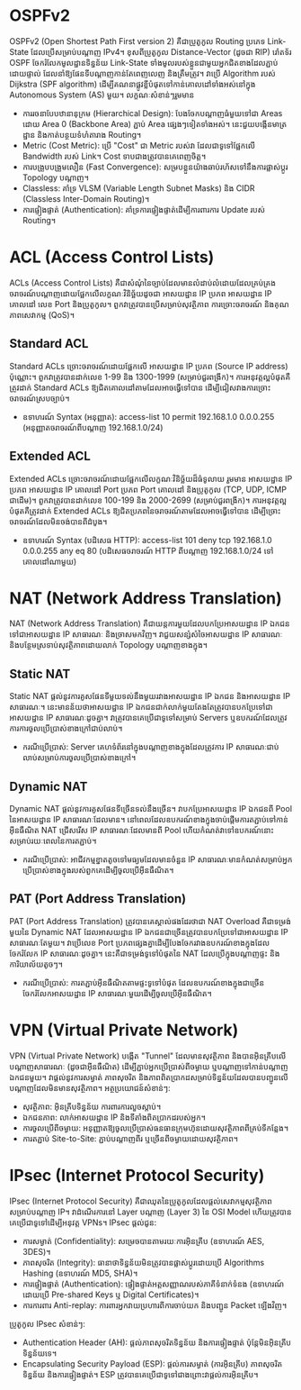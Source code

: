 # OSPFv2
OSPFv2 (Open Shortest Path First version 2) គឺជាប្រូតូកូល Routing ប្រភេទ Link-State ដែលប្រើសម្រាប់បណ្តាញ IPv4។ ខុសពីប្រូតូកូល Distance-Vector (ដូចជា RIP) រ៉ោតទ័រ OSPF ចែករំលែកមូលដ្ឋានទិន្នន័យ Link-State ទាំងមូលរបស់ខ្លួនជាមួយអ្នកជិតខាងដែលភ្ជាប់ដោយផ្ទាល់ ដែលនាំឱ្យផែនទីបណ្តាញកាន់តែពេញលេញ និងត្រឹមត្រូវ។ វាប្រើ Algorithm របស់ Dijkstra (SPF algorithm) ដើម្បីគណនាផ្លូវខ្លីបំផុតទៅកាន់គោលដៅទាំងអស់នៅក្នុង Autonomous System (AS) មួយ។ លក្ខណៈសំខាន់ៗរួមមាន
- ការរចនាបែបឋានានុក្រម (Hierarchical Design): បែងចែកបណ្តាញធំមួយទៅជា Areas ដោយ Area 0 (Backbone Area) ភ្ជាប់ Area ផ្សេងៗទៀតទាំងអស់។ នេះជួយបង្កើនមាត្រដ្ឋាន និងកាត់បន្ថយទំហំតារាង Routing។
- Metric (Cost Metric): ប្រើ "Cost" ជា Metric របស់វា ដែលជាទូទៅផ្អែកលើ Bandwidth របស់ Link។ Cost ទាបជាងត្រូវបានគេពេញចិត្ត។
- ការបង្រួបបង្រួមលឿន (Fast Convergence): សម្របខ្លួនយ៉ាងឆាប់រហ័សទៅនឹងការផ្លាស់ប្តូរ Topology បណ្តាញ។
- Classless: គាំទ្រ VLSM (Variable Length Subnet Masks) និង CIDR (Classless Inter-Domain Routing)។
- ការផ្ទៀងផ្ទាត់ (Authentication): គាំទ្រការផ្ទៀងផ្ទាត់ដើម្បីការពារការ Update របស់ Routing។
# ACL (Access Control Lists)
ACLs (Access Control Lists) គឺជាសំណុំនៃច្បាប់ដែលមានលំដាប់លំដោយដែលគ្រប់គ្រងចរាចរណ៍បណ្តាញដោយផ្អែកលើលក្ខណៈវិនិច្ឆ័យដូចជា អាសយដ្ឋាន IP ប្រភព អាសយដ្ឋាន IP គោលដៅ លេខ Port និងប្រូតូកូល។ ពួកវាត្រូវបានប្រើសម្រាប់សុវត្ថិភាព ការច្រោះចរាចរណ៍ និងគុណភាពសេវាកម្ម (QoS)។
## Standard ACL
Standard ACLs ច្រោះចរាចរណ៍ដោយផ្អែកលើ អាសយដ្ឋាន IP ប្រភព (Source IP address) ប៉ុណ្ណោះ។ ពួកវាត្រូវបានដាក់លេខ 1-99 និង 1300-1999 (សម្រាប់ជួរពង្រីក)។ ការអនុវត្តល្អបំផុតគឺត្រូវដាក់ Standard ACLs ឱ្យជិតគោលដៅតាមដែលអាចធ្វើទៅបាន ដើម្បីជៀសវាងការច្រោះចរាចរណ៍ស្របច្បាប់។
- ឧទាហរណ៍ Syntax (អនុញ្ញាត): access-list 10 permit 192.168.1.0 0.0.0.255 (អនុញ្ញាតចរាចរណ៍ពីបណ្តាញ 192.168.1.0/24)
## Extended ACL
Extended ACLs ច្រោះចរាចរណ៍ដោយផ្អែកលើលក្ខណៈវិនិច្ឆ័យដ៏ធំទូលាយ រួមមាន អាសយដ្ឋាន IP ប្រភព អាសយដ្ឋាន IP គោលដៅ Port ប្រភព Port គោលដៅ និងប្រូតូកូល (TCP, UDP, ICMP ជាដើម)។ ពួកវាត្រូវបានដាក់លេខ 100-199 និង 2000-2699 (សម្រាប់ជួរពង្រីក)។ ការអនុវត្តល្អបំផុតគឺត្រូវដាក់ Extended ACLs ឱ្យជិតប្រភពនៃចរាចរណ៍តាមដែលអាចធ្វើទៅបាន ដើម្បីច្រោះចរាចរណ៍ដែលមិនចង់បានពីដំបូង។
- ឧទាហរណ៍ Syntax (បដិសេធ HTTP): access-list 101 deny tcp 192.168.1.0 0.0.0.255 any eq 80 (បដិសេធចរាចរណ៍ HTTP ពីបណ្តាញ 192.168.1.0/24 ទៅគោលដៅណាមួយ)
# NAT (Network Address Translation)
NAT (Network Address Translation) គឺជាយន្តការមួយដែលបកប្រែអាសយដ្ឋាន IP ឯកជនទៅជាអាសយដ្ឋាន IP សាធារណៈ និងច្រាសមកវិញ។ វាជួយសន្សំសំចៃអាសយដ្ឋាន IP សាធារណៈ និងបន្ថែមស្រទាប់សុវត្ថិភាពដោយលាក់ Topology បណ្តាញខាងក្នុង។
## Static NAT
Static NAT ផ្តល់នូវការគូសផែនទីមួយទល់នឹងមួយរវាងអាសយដ្ឋាន IP ឯកជន និងអាសយដ្ឋាន IP សាធារណៈ។ នេះមានន័យថាអាសយដ្ឋាន IP ឯកជនជាក់លាក់មួយតែងតែត្រូវបានបកប្រែទៅជាអាសយដ្ឋាន IP សាធារណៈដូចគ្នា។ វាត្រូវបានគេប្រើជាទូទៅសម្រាប់ Servers ឬឧបករណ៍ដែលត្រូវការការចូលប្រើប្រាស់ខាងក្រៅជាប់លាប់។
- ករណីប្រើប្រាស់: Server គេហទំព័រនៅក្នុងបណ្តាញខាងក្នុងដែលត្រូវការ IP សាធារណៈជាប់លាប់សម្រាប់ការចូលប្រើប្រាស់ខាងក្រៅ។
## Dynamic NAT
Dynamic NAT ផ្តល់នូវការគូសផែនទីច្រើនទល់នឹងច្រើន។ វាបកប្រែអាសយដ្ឋាន IP ឯកជនពី Pool នៃអាសយដ្ឋាន IP សាធារណៈដែលមាន។ នៅពេលដែលឧបករណ៍ខាងក្នុងចាប់ផ្តើមការតភ្ជាប់ទៅកាន់អ៊ីនធឺណិត NAT ជ្រើសរើស IP សាធារណៈដែលមានពី Pool ហើយកំណត់វាទៅឧបករណ៍នោះសម្រាប់រយៈពេលនៃការតភ្ជាប់។
- ករណីប្រើប្រាស់: អាជីវកម្មខ្នាតតូចទៅមធ្យមដែលមានចំនួន IP សាធារណៈមានកំណត់សម្រាប់អ្នកប្រើប្រាស់ខាងក្នុងរបស់ពួកគេដើម្បីចូលប្រើអ៊ីនធឺណិត។
## PAT (Port Address Translation)
PAT (Port Address Translation) ត្រូវបានគេស្គាល់ផងដែរថាជា NAT Overload គឺជាទម្រង់មួយនៃ Dynamic NAT ដែលអាសយដ្ឋាន IP ឯកជនជាច្រើនត្រូវបានបកប្រែទៅជាអាសយដ្ឋាន IP សាធារណៈតែមួយ។ វាប្រើលេខ Port ប្រភពផ្សេងគ្នាដើម្បីបែងចែករវាងឧបករណ៍ខាងក្នុងដែលចែករំលែក IP សាធារណៈដូចគ្នា។ នេះគឺជាទម្រង់ទូទៅបំផុតនៃ NAT ដែលប្រើក្នុងបណ្តាញផ្ទះ និងការិយាល័យតូចៗ។
- ករណីប្រើប្រាស់: ការតភ្ជាប់អ៊ីនធឺណិតតាមផ្ទះទូទៅបំផុត ដែលឧបករណ៍ខាងក្នុងជាច្រើនចែករំលែកអាសយដ្ឋាន IP សាធារណៈមួយដើម្បីចូលប្រើអ៊ីនធឺណិត។
# VPN (Virtual Private Network)
VPN (Virtual Private Network) បង្កើត "Tunnel" ដែលមានសុវត្ថិភាព និងបានអ៊ិនគ្រីបលើបណ្តាញសាធារណៈ (ដូចជាអ៊ីនធឺណិត) ដើម្បីភ្ជាប់អ្នកប្រើប្រាស់ពីចម្ងាយ ឬបណ្តាញទៅកាន់បណ្តាញឯកជនមួយ។ វាផ្តល់នូវការសម្ងាត់ ភាពសុចរិត និងភាពពិតប្រាកដសម្រាប់ទិន្នន័យដែលបានបញ្ជូនលើបណ្តាញដែលមិនមានសុវត្ថិភាព។ អត្ថប្រយោជន៍សំខាន់ៗ:
- សុវត្ថិភាព: អ៊ិនគ្រីបទិន្នន័យ ការពារការលួចស្តាប់។
- ឯកជនភាព: លាក់អាសយដ្ឋាន IP និងទីតាំងពិតប្រាកដរបស់អ្នក។
- ការចូលប្រើពីចម្ងាយ: អនុញ្ញាតឱ្យចូលប្រើប្រាស់ធនធានក្រុមហ៊ុនដោយសុវត្ថិភាពពីគ្រប់ទីកន្លែង។
- ការតភ្ជាប់ Site-to-Site: ភ្ជាប់បណ្តាញពីរ ឬច្រើនពីចម្ងាយដោយសុវត្ថិភាព។
# IPsec (Internet Protocol Security)
IPsec (Internet Protocol Security) គឺជាឈុតនៃប្រូតូកូលដែលផ្តល់សេវាកម្មសុវត្ថិភាពសម្រាប់បណ្តាញ IP។ វាដំណើរការនៅ Layer បណ្តាញ (Layer 3) នៃ OSI Model ហើយត្រូវបានគេប្រើជាទូទៅដើម្បីអនុវត្ត VPNs។ IPsec ផ្តល់ជូន:
- ការសម្ងាត់ (Confidentiality): សម្រេចបានតាមរយៈការអ៊ិនគ្រីប (ឧទាហរណ៍ AES, 3DES)។
- ភាពសុចរិត (Integrity): ធានាថាទិន្នន័យមិនត្រូវបានផ្លាស់ប្តូរដោយប្រើ Algorithms Hashing (ឧទាហរណ៍ MD5, SHA)។
- ការផ្ទៀងផ្ទាត់ (Authentication): ផ្ទៀងផ្ទាត់អត្តសញ្ញាណរបស់ភាគីទំនាក់ទំនង (ឧទាហរណ៍ ដោយប្រើ Pre-shared Keys ឬ Digital Certificates)។
- ការការពារ Anti-replay: ការពារអ្នកវាយប្រហារពីការចាប់យក និងបញ្ជូន Packet ឡើងវិញ។  

ប្រូតូកូល IPsec សំខាន់ៗ:
- Authentication Header (AH): ផ្តល់ភាពសុចរិតទិន្នន័យ និងការផ្ទៀងផ្ទាត់ ប៉ុន្តែមិនអ៊ិនគ្រីបទិន្នន័យទេ។
- Encapsulating Security Payload (ESP): ផ្តល់ការសម្ងាត់ (ការអ៊ិនគ្រីប) ភាពសុចរិតទិន្នន័យ និងការផ្ទៀងផ្ទាត់។ ESP ត្រូវបានគេប្រើជាទូទៅជាងព្រោះវាផ្តល់ការអ៊ិនគ្រីប។

